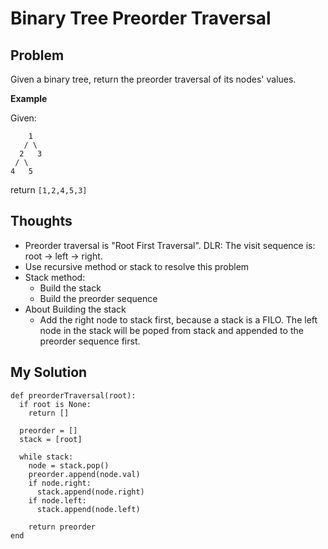 # Binary Tree Preorder Traversal

## Problem
Given a binary tree, return the preorder traversal of its nodes' values.

**Example**

Given:

```
    1
   / \
  2   3
 / \
4   5
```

return ```[1,2,4,5,3]```

## Thoughts

- Preorder traversal is "Root First Traversal". DLR: The visit sequence is: root -> left -> right.
- Use recursive method or stack to resolve this problem
- Stack method:
	- Build the stack
	- Build the preorder sequence
- About Building the stack
	- Add the right node to stack first, because a stack is a FILO. The left node in the stack will be poped from stack and appended to the preorder sequence first.

## My Solution

```
def preorderTraversal(root):
  if root is None:
    return []
  
  preorder = []
  stack = [root]
  
  while stack:
    node = stack.pop()
    preorder.append(node.val)
    if node.right:
      stack.append(node.right)
    if node.left:
      stack.append(node.left)
    
    return preorder
end                   
```
